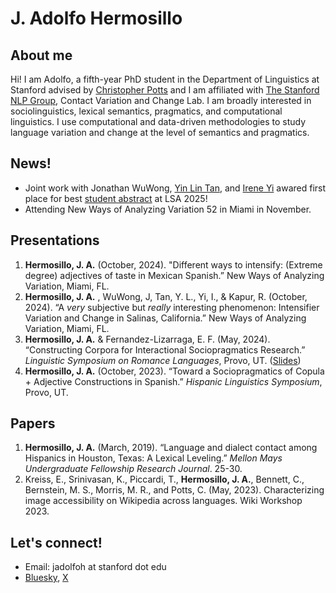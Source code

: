 
# J. Adolfo Hermosillo 


## About me
Hi! I am Adolfo, a fifth-year PhD student in the Department of Linguistics at Stanford advised by [Christopher Potts](https://web.stanford.edu/~cgpotts/) and I am affiliated with [The Stanford NLP Group](https://nlp.stanford.edu/), Contact Variation and Change Lab. I am broadly interested in sociolinguistics, lexical semantics, pragmatics, and computational linguistics. I use computational and data-driven methodologies to study language variation and change at the level of semantics and pragmatics.  

## News!
- Joint work with Jonathan WuWong, [Yin Lin Tan](https://yinlintan.github.io/), and [Irene Yi](https://irenegreenbean.github.io/ireneyi/mainpage.html) awared first place for best [student abstract](https://www.lsadc.org/student_abstract_award) at LSA 2025!
- Attending New Ways of Analyzing Variation 52 in Miami in November.

## Presentations
1. **Hermosillo, J. A.** (October, 2024). "Different ways to intensify: (Extreme degree) adjectives of taste in Mexican Spanish.” New Ways of Analyzing Variation, Miami, FL.
2. **Hermosillo, J. A.** , WuWong, J, Tan, Y. L., Yi, I., & Kapur, R. (October, 2024). “A _very_ subjective but _really_ interesting phenomenon: Intensifier Variation and Change in Salinas, California.” New Ways of Analyzing Variation, Miami, FL. 
3. **Hermosillo, J. A.** & Fernandez-Lizarraga, E. F. (May, 2024). “Constructing Corpora for Interactional Sociopragmatics Research.” _Linguistic Symposium on Romance Languages_, Provo, UT. ([Slides](https://drive.google.com/file/d/1i5RvPKS8EtfyykoxdFSvWE_aCEzYYEq4/view?usp=drive_link))
4. **Hermosillo, J. A.** (October, 2023). “Toward a Sociopragmatics of Copula + Adjective Constructions in Spanish.” _Hispanic Linguistics Symposium_, Provo, UT.



## Papers
1. **Hermosillo, J. A.** (March, 2019). “Language and dialect contact among Hispanics in Houston, Texas: A Lexical Leveling.” _Mellon Mays Undergraduate Fellowship Research Journal_. 25-30.
2. Kreiss, E., Srinivasan, K., Piccardi, T., **Hermosillo, J. A.**, Bennett, C., Bernstein, M. S., Morris, M. R., and Potts, C. (May, 2023). Characterizing image accessibility on Wikipedia across languages. Wiki Workshop 2023.

## Let's connect!
- Email: jadolfoh at stanford dot edu
- [Bluesky](https://bsky.app/profile/jadolfoh.bsky.social), [X](https://twitter.com/jadolfohe) 
